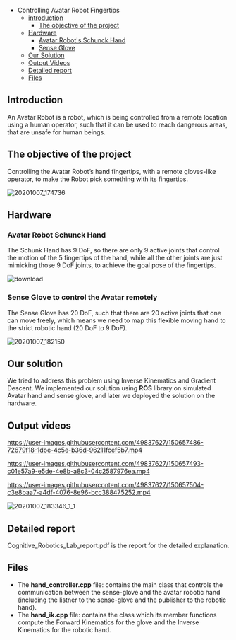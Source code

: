 - Controlling Avatar Robot Fingertips
  - [introduction](#introduction)
    - [The objective of the project](#the-objective-of-the-project)
  - [Hardware](#hardware)
    - [Avatar Robot's Schunck Hand](#avatar-robot-schunck-hand)
    - [Sense Glove](#sense-glove-to-control-the-avatar-remotely)
  - [Our Solution](#our-solution)
  - [Output Videos](#output-videos)
  - [Detailed report](#detailed-report)
  - [Files](#files)

## Introduction
An Avatar Robot is a robot, which is being controlled from a remote
location using a human operator, such that it can be used to reach dangerous
areas, that are unsafe for human beings.

## The objective of the project
Controlling the Avatar Robot’s hand fingertips, with a remote gloves-like operator, to make the Robot pick something with its fingertips.

![20201007_174736](https://user-images.githubusercontent.com/49837627/150657463-27f3529f-ed74-4da1-a0c5-a2d3c3a42ae5.jpg)

## Hardware
### Avatar Robot Schunck Hand
The Schunk Hand has 9 DoF, so there are only 9 active joints that control the motion of the 5 fingertips of the hand, while all the other joints are just mimicking those 9 DoF joints, to achieve the goal pose of the fingertips.

![download](https://user-images.githubusercontent.com/49837627/150656795-4d56b38f-83b7-4c52-b12d-48e72901dee3.jpeg)

### Sense Glove to control the Avatar remotely
The Sense Glove has 20 DoF, such that there are 20 active joints that one can move freely, which means we need to map this flexible moving hand to the strict robotic hand (20 DoF to 9 DoF).

![20201007_182150](https://user-images.githubusercontent.com/49837627/150656834-5ad76ab4-6bc4-4283-a8f1-e44c247a7bb8.jpg)

## Our solution
We tried to address this problem using Inverse Kinematics and Gradient Descent. We implemented our solution using **ROS** library on simulated Avatar hand and sense glove, and later we deployed the solution on the hardware.

## Output videos
https://user-images.githubusercontent.com/49837627/150657486-72679f18-1dbe-4c5e-b36d-96211fcef5b7.mp4

https://user-images.githubusercontent.com/49837627/150657493-c01e57a9-e5de-4e8b-a8c3-04c2587976ea.mp4

https://user-images.githubusercontent.com/49837627/150657504-c3e8baa7-a4df-4076-8e96-bcc388475252.mp4

![20201007_183346_1_1](https://user-images.githubusercontent.com/49837627/151211370-c37e7c4d-25d9-4800-b4b5-582487645f90.gif)


## Detailed report
Cognitive_Robotics_Lab_report.pdf is the report for the detailed explanation.

## Files
- The **hand_controller.cpp** file: contains the main class that controls the communication between the sense-glove and the avatar robotic hand (including the listner to the sense-glove and the publisher to the robotic hand).
- The **hand_ik.cpp** file: contains the class which its member functions compute the Forward Kinematics for the glove and the Inverse Kinematics for the robotic hand.
